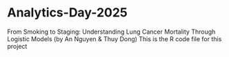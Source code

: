 # Analytics-Day-2025
From Smoking to Staging: Understanding Lung Cancer Mortality Through Logistic Models (by An Nguyen &amp; Thuy Dong)
This is the R code file for this project
